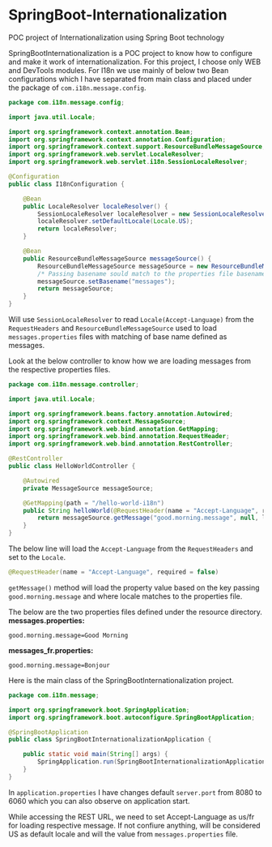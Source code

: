 # SpringBoot-Internationalization
POC project of Internationalization using Spring Boot technology

SpringBootInternationalization is a POC project to know how to configure and make it work of internationalization. For this project, I choose only WEB and DevTools modules. For I18n we use mainly of below two Bean configurations which I have separated from main class and placed under the package of ```com.i18n.message.config```.

```java
package com.i18n.message.config;

import java.util.Locale;

import org.springframework.context.annotation.Bean;
import org.springframework.context.annotation.Configuration;
import org.springframework.context.support.ResourceBundleMessageSource;
import org.springframework.web.servlet.LocaleResolver;
import org.springframework.web.servlet.i18n.SessionLocaleResolver;

@Configuration
public class I18nConfiguration {

	@Bean
	public LocaleResolver localeResolver() {
		SessionLocaleResolver localeResolver = new SessionLocaleResolver();
		localeResolver.setDefaultLocale(Locale.US);
		return localeResolver;
	}

	@Bean
	public ResourceBundleMessageSource messageSource() {
		ResourceBundleMessageSource messageSource = new ResourceBundleMessageSource();
		/* Passing basename sould match to the properties file basename */
		messageSource.setBasename("messages");
		return messageSource;
	}
}
```
Will use ```SessionLocaleResolver``` to read ```Locale(Accept-Language)``` from the ```RequestHeaders``` and ```ResourceBundleMessageSource``` used to load ```messages.properties``` files with matching of base name defined as messages.

Look at the below controller to know how we are loading messages from the respective properties files.
```java
package com.i18n.message.controller;

import java.util.Locale;

import org.springframework.beans.factory.annotation.Autowired;
import org.springframework.context.MessageSource;
import org.springframework.web.bind.annotation.GetMapping;
import org.springframework.web.bind.annotation.RequestHeader;
import org.springframework.web.bind.annotation.RestController;

@RestController
public class HelloWorldController {

	@Autowired
	private MessageSource messageSource;

	@GetMapping(path = "/hello-world-i18n")
	public String helloWorld(@RequestHeader(name = "Accept-Language", required = false) Locale locale) {
		return messageSource.getMessage("good.morning.message", null, locale);
	}
}
```

The below line will load the ```Accept-Language``` from the ```RequestHeaders``` and set to the ```Locale```.
```java
@RequestHeader(name = "Accept-Language", required = false)
```
```getMessage()``` method will load the property value based on the key passing ```good.morning.message``` and where locale matches to the properties file.

The below are the two properties files defined under the resource directory.
**messages.properties:**
```properties
good.morning.message=Good Morning
```
**messages_fr.properties:**
```properties
good.morning.message=Bonjour
```
Here is the main class of the SpringBootInternationalization project.
```java
package com.i18n.message;

import org.springframework.boot.SpringApplication;
import org.springframework.boot.autoconfigure.SpringBootApplication;

@SpringBootApplication
public class SpringBootInternationalizationApplication {

	public static void main(String[] args) {
		SpringApplication.run(SpringBootInternationalizationApplication.class, args);
	}
}
```

In ```application.properties``` I have changes default ```server.port``` from 8080 to 6060 which you can also observe on application start.

While accessing the REST URL, we need to set Accept-Language as us/fr for loading respective message. If not confiure anything, will be considered US as default locale and will the value from ```messages.properties``` file.

